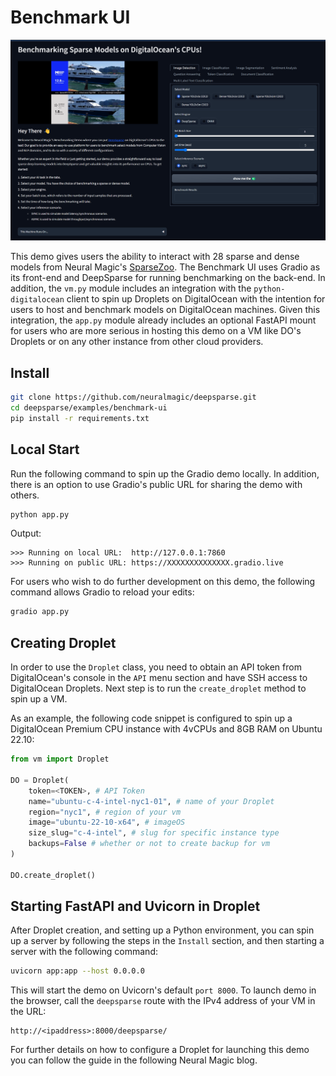 <!--
Copyright (c) 2021 - present / Neuralmagic, Inc. All Rights Reserved.

Licensed under the Apache License, Version 2.0 (the "License");
you may not use this file except in compliance with the License.
You may obtain a copy of the License at

   http://www.apache.org/licenses/LICENSE-2.0

Unless required by applicable law or agreed to in writing,
software distributed under the License is distributed on an "AS IS" BASIS,
WITHOUT WARRANTIES OR CONDITIONS OF ANY KIND, either express or implied.
See the License for the specific language governing permissions and
limitations under the License.
-->

# Benchmark UI

![alt text](pic.png)

This demo gives users the ability to interact with 28 sparse and dense models from Neural Magic's [SparseZoo](https://sparsezoo.neuralmagic.com/). The Benchmark UI uses Gradio as its front-end and DeepSparse for running benchmarking on the back-end. In addition, the `vm.py` module includes an integration with the `python-digitalocean` client to spin up Droplets on DigitalOcean with the intention for users to host and benchmark models on DigitalOcean machines. Given this integration, the `app.py` module already includes an optional FastAPI mount for users who are more serious in hosting this demo on a VM like DO's Droplets or on any other instance from other cloud providers.

## Install

```bash
git clone https://github.com/neuralmagic/deepsparse.git
cd deepsparse/examples/benchmark-ui
pip install -r requirements.txt
```

## Local Start

Run the following command to spin up the Gradio demo locally. In addition, there is an option to use Gradio's public URL for sharing the demo with others.

```bash
python app.py
```

Output:

    >>> Running on local URL:  http://127.0.0.1:7860
    >>> Running on public URL: https://XXXXXXXXXXXXXX.gradio.live

For users who wish to do further development on this demo, the following command allows Gradio to reload your edits:

```bash
gradio app.py
```

## Creating Droplet

In order to use the `Droplet` class, you need to obtain an API token from DigitalOcean's console in the `API` menu section and have SSH access to DigitalOcean Droplets. Next step is to run the `create_droplet` method to spin up a VM. 

As an example, the following code snippet is configured to spin up a DigitalOcean Premium CPU instance with 4vCPUs and 8GB RAM on Ubuntu 22.10:

```python
from vm import Droplet

DO = Droplet(
    token=<TOKEN>, # API Token
    name="ubuntu-c-4-intel-nyc1-01", # name of your Droplet
    region="nyc1", # region of your vm
    image="ubuntu-22-10-x64", # imageOS
    size_slug="c-4-intel", # slug for specific instance type
    backups=False # whether or not to create backup for vm
)

DO.create_droplet()
```

## Starting FastAPI and Uvicorn in Droplet

After Droplet creation, and setting up a Python environment, you can spin up a server by following the steps in the `Install` section, and then starting a server with the following command:

```bash
uvicorn app:app --host 0.0.0.0
```

This will start the demo on Uvicorn's default `port 8000`. To launch demo in the browser, call the `deepsparse` route with the IPv4 address of your VM in the URL:

    http://<ipaddress>:8000/deepsparse/

For further details on how to configure a Droplet for launching this demo you can follow the guide in the following Neural Magic blog.